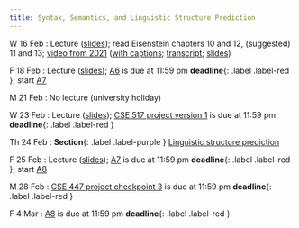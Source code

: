 ```yaml
---
title: Syntax, Semantics, and Linguistic Structure Prediction 
---
```


W 16 Feb
: Lecture ([slides](../assets/slides/lsp.pdf)); read Eisenstein chapters 10 and 12, (suggested) 11 and 13; [video from 2021](https://drive.google.com/file/d/1gGXlnv2livCAhH6CK3H-5ij1ZsBNRsOM/view?usp=sharing) ([with captions](https://drive.google.com/file/d/1dkGLEjvFupyzBzpb426vkUVC0eMcE6Tu/view?usp=sharing); [transcript](https://drive.google.com/file/d/1ybQeIScWKpOYjq-DC18HWevgn4oDEXwh/view?usp=sharing); [slides](https://drive.google.com/file/d/1KGu3oxTRoLcvKQqPcRhHBuntDCyj6cj4/view?usp=sharing))


F 18 Feb
: Lecture ([slides](../assets/slides/lsp.pdf)); [A6](../assets/docs/A6.pdf) is due at 11:59 pm **deadline**{: .label .label-red }; start [A7](../assets/docs/A7.pdf) 

M 21 Feb
: No lecture (university holiday)

W 23 Feb
: Lecture ([slides](../assets/slides/lsp.pdf)); [CSE 517 project version 1](../assets/docs/project-517.pdf) is
due at 11:59 pm  **deadline**{: .label .label-red }

Th 24 Feb
: **Section**{: .label .label-purple } [Linguistic structure prediction](#)

F 25 Feb
: Lecture ([slides](../assets/slides/lsp.pdf)); [A7](../assets/docs/A7.pdf) is due at 11:59 pm **deadline**{:
.label .label-red }; start [A8](../assets/docs/A8.pdf) 

M 28 Feb
: [CSE 447 project checkpoint 3](../assets/docs/project-447.pdf) is due at 11:59 pm  **deadline**{: .label .label-red }

F 4 Mar
: [A8](../assets/docs/A8.pdf) is due at 11:59 pm **deadline**{: .label .label-red }


